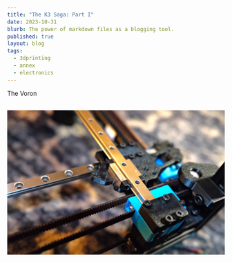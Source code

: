 ```yaml
---
title: "The K3 Saga: Part I"
date: 2023-10-31
blurb: The power of markdown files as a blogging tool.
published: true
layout: blog
tags:
  - 3dprinting
  - annex
  - electronics
---
```

<script>
  import Image from '/src/lib/widgets/Image.svelte';
</script>

The Voron 

<Image caption="Aligning the crossing linear rails was not as bad as I imagined it would be!">
<img src="./assets/k3-cover.jpg">
</Image>